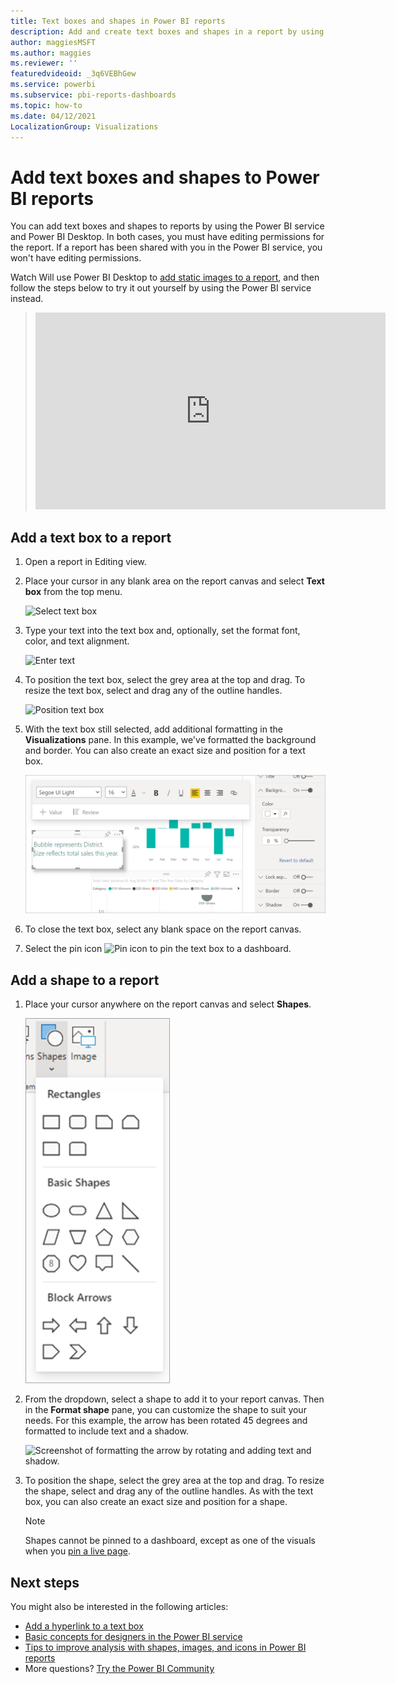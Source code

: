 ```yaml
---
title: Text boxes and shapes in Power BI reports
description: Add and create text boxes and shapes in a report by using the Microsoft Power BI service.
author: maggiesMSFT
ms.author: maggies
ms.reviewer: ''
featuredvideoid: _3q6VEBhGew
ms.service: powerbi
ms.subservice: pbi-reports-dashboards
ms.topic: how-to
ms.date: 04/12/2021
LocalizationGroup: Visualizations
---
```

# Add text boxes and shapes to Power BI reports
You can add text boxes and shapes to reports by using the Power BI service and Power BI Desktop. In both cases, you must have editing permissions for the report. If a report has been shared with you in the Power BI service, you won't have editing permissions. 

Watch Will use Power BI Desktop to [add static images to a report](/learn/modules/visuals-in-power-bi/12-formatting), and then follow the steps below to try it out yourself by using the Power BI service instead.
> 
> <iframe width="560" height="315" src="https://www.youtube.com/embed/_3q6VEBhGew" frameborder="0" allowfullscreen></iframe>
> 

## Add a text box to a report
1. Open a report in Editing view.

2. Place your cursor in any blank area on the report canvas and select **Text box** from the top menu.
   
   ![Select text box](media/power-bi-reports-add-text-and-shapes/pbi_textbox.png)
3. Type your text into the text box and, optionally, set the format font, color, and text alignment. 
   
   ![Enter text](media/power-bi-reports-add-text-and-shapes/pbi_textbox2new.png)
4. To position the text box, select the grey area at the top and drag. To resize the text box, select and drag any of the outline handles. 
   
   ![Position text box](media/power-bi-reports-add-text-and-shapes/textboxsmaller.gif)

5. With the text box still selected, add additional formatting in the **Visualizations** pane. In this example, we've formatted the background and border. You can also create an exact size and position for a text box.  

   ![Text box formatting](media/power-bi-reports-add-text-and-shapes/power-bi-borders.png)

6. To close the text box, select any blank space on the report canvas. 

7. Select the pin icon  ![Pin icon](media/power-bi-reports-add-text-and-shapes/pbi_pintile.png) to pin the text box to a dashboard. 

## Add a shape to a report
1. Place your cursor anywhere on the report canvas and select **Shapes**.
   
   ![Screenshot of selecting a shape.](media/power-bi-reports-add-text-and-shapes/power-bi-shapes.png)

2. From the dropdown, select a shape to add it to your report canvas.  Then in the **Format shape** pane, you can customize the shape to suit your needs. For this example, the arrow has been rotated 45 degrees and formatted to include text and a shadow. 
   
   ![Screenshot of formatting the arrow by rotating and adding text and shadow.](media/power-bi-reports-add-text-and-shapes/power-bi-arrrow.png)

3. To position the shape, select the grey area at the top and drag. To resize the shape, select and drag any of the outline handles. As with the text box, you can also create an exact size and position for a shape.

   > [!NOTE]
   > Shapes cannot be pinned to a dashboard, except as one of the visuals when you [pin a live page](service-dashboard-pin-live-tile-from-report.md). 
   >  

## Next steps

You might also be interested in the following articles:

* [Add a hyperlink to a text box](service-add-hyperlink-to-text-box.md)
* [Basic concepts for designers in the Power BI service](../fundamentals/service-basic-concepts.md)
* [Tips to improve analysis with shapes, images, and icons in Power BI reports](../guidance/report-tips-shapes-images-icons.md)
* More questions? [Try the Power BI Community](https://community.powerbi.com/)
